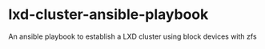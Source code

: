 # lxd-cluster-ansible-playbook
An ansible playbook to establish a LXD cluster using block devices with zfs
